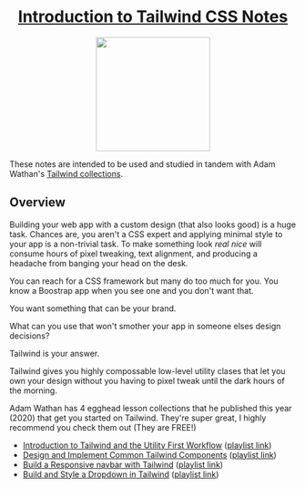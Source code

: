 <h1 align="center"><a href="https://egghead.io/instructors/adam-wathan">Introduction to Tailwind CSS Notes</a></h1>

<p align="center"><img src="https://d2eip9sf3oo6c2.cloudfront.net/tags/images/000/001/215/thumb/tailwind.png" width="200"></p>

These notes are intended to be used and studied in tandem with Adam Wathan's [Tailwind collections](https://egghead.io/instructors/adam-wathan).

## Overview

Building your web app with a custom design (that also looks good) is a huge task. Chances are, you aren't a CSS expert and applying minimal style to your app is a non-trivial task. To make something look _real nice_ will consume hours of pixel tweaking, text alignment, and producing a headache from banging your head on the desk.

You can reach for a CSS framework but many do too much for you. You know a Boostrap app when you see one and you don't want that. 

You want something that can be your brand.

What can you use that won't smother your app in someone elses design decisions?

Tailwind is your answer.

Tailwind gives you highly compossable low-level utility clases that let you own your design without you having to pixel tweak until the dark hours of the morning.

Adam Wathan has 4 egghead lesson collections that he published this year (2020) that get you started on Tailwind. They're super great, I highly recommend you check them out (They are FREE!)

- [Introduction to Tailwind and the Utility First Workflow](https://github.com/zacjones93/introduction-to-tailwind-community-notes/blob/master/01-introduction-to-tailwind-and-the-utility-first-workflow.md) ([playlist link](https://egghead.io/playlists/introduction-to-tailwind-and-the-utility-first-workflow-0b697b10))
- [Design and Implement Common Tailwind Components](https://github.com/zacjones93/introduction-to-tailwind-community-notes/blob/master/02-design-and-implement-common-tailwind-components.md) ([playlist link](https://egghead.io/playlists/design-and-implement-common-tailwind-components-8fbb9b19))
- [Build a Responsive navbar with Tailwind](https://github.com/zacjones93/introduction-to-tailwind-community-notes/blob/master/03-build-a-responsive-navbar-with-tailwind.md) ([playlist link](https://egghead.io/playlists/build-a-responsive-navbar-with-tailwind-4d328a35))
- [Build and Style a Dropdown in Tailwind](https://github.com/zacjones93/introduction-to-tailwind-community-notes/blob/master/04-build-and-style-a-dropdown-in-tailwind.md) ([playlist link](https://egghead.io/playlists/build-and-style-a-dropdown-in-tailwind-7f34fead))

